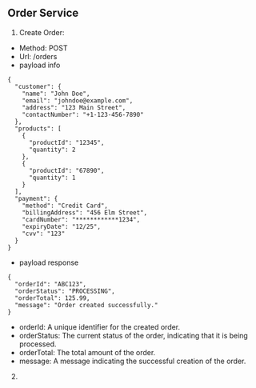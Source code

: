 ## Order Service

1. Create Order:
- Method: POST
- Url: /orders
- payload info
```
{
  "customer": {
    "name": "John Doe",
    "email": "johndoe@example.com",
    "address": "123 Main Street",
    "contactNumber": "+1-123-456-7890"
  },
  "products": [
    {
      "productId": "12345",
      "quantity": 2
    },
    {
      "productId": "67890",
      "quantity": 1
    }
  ],
  "payment": {
    "method": "Credit Card",
    "billingAddress": "456 Elm Street",
    "cardNumber": "************1234",
    "expiryDate": "12/25",
    "cvv": "123"
  }
}
```
- payload response
```
{
  "orderId": "ABC123",
  "orderStatus": "PROCESSING",
  "orderTotal": 125.99,
  "message": "Order created successfully."
}
```
- orderId: A unique identifier for the created order.
- orderStatus: The current status of the order, indicating that it is being processed.
- orderTotal: The total amount of the order.
- message: A message indicating the successful creation of the order.

2. 







